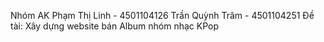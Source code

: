 Nhóm AK
  Phạm Thị Linh    -  4501104126
  Trần Quỳnh Trâm  -  4501104251
Đề tài: Xây dựng website bán Album nhóm nhạc KPop
